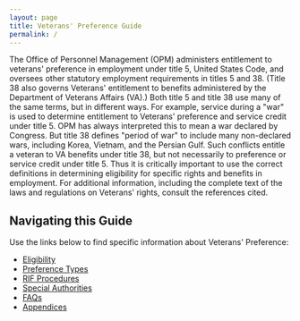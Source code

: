 ```yaml
---
layout: page
title: Veterans' Preference Guide
permalink: /
---
```


The Office of Personnel Management (OPM) administers entitlement to veterans' preference in
employment under title 5, United States Code, and oversees other statutory employment requirements in
titles 5 and 38. (Title 38 also governs Veterans' entitlement to benefits administered by the Department of
Veterans Affairs (VA).)
Both title 5 and title 38 use many of the same terms, but in different ways. For example, service during a
"war" is used to determine entitlement to Veterans' preference and service credit under title 5. OPM has
always interpreted this to mean a war declared by Congress. But title 38 defines "period of war" to
include many non-declared wars, including Korea, Vietnam, and the Persian Gulf. Such conflicts entitle a
veteran to VA benefits under title 38, but not necessarily to preference or service credit under title 5.
Thus it is critically important to use the correct definitions in determining eligibility for specific rights and
benefits in employment.
For additional information, including the complete text of the laws and regulations on Veterans' rights,
consult the references cited.

## Navigating this Guide

Use the links below to find specific information about Veterans' Preference:

*   [Eligibility](/eligibility/)
*   [Preference Types](/preference-types/)
*   [RIF Procedures](/rif-procedures/)
*   [Special Authorities](/special-authorities/)
*   [FAQs](/faq/)
*   [Appendices](/appendices/)
